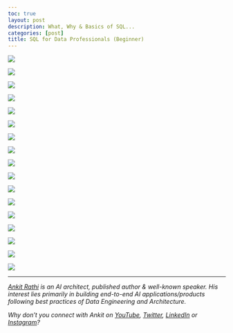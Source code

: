 ```yaml
---
toc: true
layout: post
description: What, Why & Basics of SQL...
categories: [post]
title: SQL for Data Professionals (Beginner)
---
```


![](https://cdn-images-1.medium.com/max/1800/1*whXYDlojgUPsm8bLzbdx5Q.png)

![](https://cdn-images-1.medium.com/max/1200/1*xtdENkD8Xw76sMWQ7PyRVA.png)

![](https://cdn-images-1.medium.com/max/1200/1*U9eEQT3N2eZ4qLM_W-4zLg.png)

![](https://cdn-images-1.medium.com/max/1200/1*PI_Qw-h2QIRJ0e2ng2Aj0Q.png)

![](https://cdn-images-1.medium.com/max/1200/1*OxHOySFHz0kZQqTzu6_x-A.png)

![](https://cdn-images-1.medium.com/max/1200/1*0B8lT3H39TlR0EZdlWn17Q.png)

![](https://cdn-images-1.medium.com/max/1200/1*BXyS-24Q8r2_q-wkqGcbew.png)

![](https://cdn-images-1.medium.com/max/1200/1*jX5riV7oZ7Er7jpW6NCNIw.png)

![](https://cdn-images-1.medium.com/max/1200/1*WC7ot3EBfplSjv0a_lElwQ.png)

![](https://cdn-images-1.medium.com/max/1200/1*CO5ywR26-Wx0QswtR7bx5Q.png)

![](https://cdn-images-1.medium.com/max/1200/1*cZ7WVKdgVRBlV1bjviX1dA.png)

![](https://cdn-images-1.medium.com/max/1200/1*VRIy7LjIATwGWDxyo-nSeQ.png)

![](https://cdn-images-1.medium.com/max/1200/1*akXrHGBoAmiYL-Pm_NgJUA.png) 

![](https://cdn-images-1.medium.com/max/1200/1*xxwvp6FA0eGWfHa9vpqK8w.png)

![](https://cdn-images-1.medium.com/max/1200/1*6dbTAXb4BDoSQozKua-yIQ.png) 

![](https://cdn-images-1.medium.com/max/1200/1*OqrWTkpiCgfdBWJ96ipZOA.png)

![](https://cdn-images-1.medium.com/max/1200/1*9nkXrZV6dqmwOYanGQaDcw.png)

---
[*Ankit Rathi*](https://www.ankitrathi.com/) *is an AI architect, published author & well-known speaker. His interest lies primarily in building end-to-end AI applications/products following best practices of Data Engineering and Architecture.*

*Why don’t you connect with Ankit on* [*YouTube*](https://www.youtube.com/channel/UCrIv4EU2tFX8VhhT0oCnDnw)*,* [*Twitter*](https://twitter.com/rathiankit)*,* [*LinkedIn*](https://www.linkedin.com/in/ankitrathi/) *or* [*Instagram*](https://instagram.com/ankitrathi/)*?*
